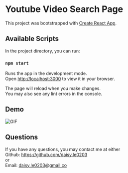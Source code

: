 # Youtube Video Search Page

This project was bootstrapped with [Create React App](https://github.com/facebook/create-react-app).

## Available Scripts

In the project directory, you can run:

### `npm start`

Runs the app in the development mode.\
Open [http://localhost:3000](http://localhost:3000) to view it in your browser.

The page will reload when you make changes.\
You may also see any lint errors in the console.

## Demo

![GIF](https://media.giphy.com/media/dqjkAJhEWSp4JGMTgW/giphy.gif)

## Questions

If you have any questions, you may contact me at either <br>
Github: https://github.com/daisy.le0203
<br>
or
<br>
Email: daisy.le0203@gmail.co
